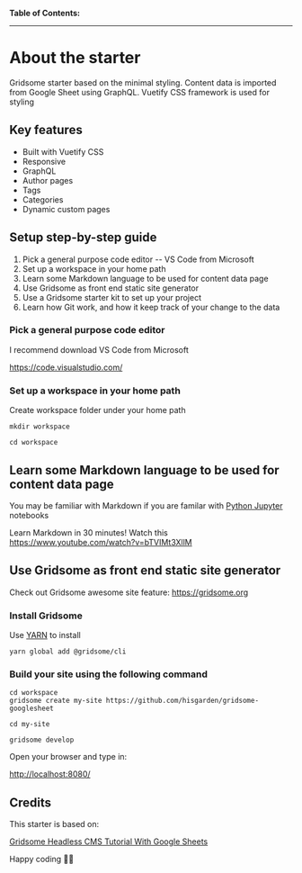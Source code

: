 **Table of Contents:**

<hr />

# About the starter



Gridsome starter based on the minimal styling.  Content data is imported from Google Sheet using GraphQL. Vuetify CSS framework is used for styling

## Key features

- Built with Vuetify CSS
- Responsive
- GraphQL
- Author pages
- Tags
- Categories
- Dynamic custom pages


## Setup step-by-step guide

1.  Pick a general purpose code editor -- VS Code from Microsoft
1.  Set up a workspace in your home path
1.  Learn some Markdown language to be used for content data page
1.  Use Gridsome as front end static site generator
1.  Use a Gridsome starter kit to set up your project
1.  Learn how Git work, and how it keep track of your change to the data

### Pick a general purpose code editor

I recommend download VS Code from Microsoft

https://code.visualstudio.com/

### Set up a workspace in your home path

Create workspace folder under your home path

```
mkdir workspace

cd workspace
```

## Learn some Markdown language to be used for content data page

You may be familiar with Markdown if you are familar with [Python Jupyter](https://pythonawesome.com/jupyter-notebooks-as-markdown-documents/) notebooks

Learn Markdown in 30 minutes! Watch this https://www.youtube.com/watch?v=bTVIMt3XllM

## Use Gridsome as front end static site generator

Check out Gridsome awesome site feature: https://gridsome.org

### Install Gridsome

Use [YARN](https://yarnpkg.com) to install

```
yarn global add @gridsome/cli
```

### Build your site using the following command


```
cd workspace
gridsome create my-site https://github.com/hisgarden/gridsome-googlesheet

cd my-site

gridsome develop
```
Open your browser and type in:

[http://localhost:8080/](http://localhost:8080)


## Credits

This starter is based on:

[Gridsome Headless CMS Tutorial With Google Sheets](https://www.youtube.com/watch?v=-i6C9GE0oTA)


Happy coding 🎉🙌